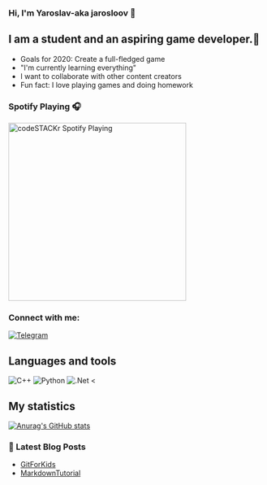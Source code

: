 ### Hi, I'm Yaroslav-aka jarosloov 👋

## I am a student and an aspiring game developer.🔭

- Goals for 2020: Create a full-fledged game 
- "I'm currently learning everything"
- I want to collaborate with other content creators
- Fun fact: I love playing games and doing homework

### Spotify Playing 🎧

[<img src="https://now-playing-codestackr.vercel.app/api/spotify-playing" alt="codeSTACKr Spotify Playing" width="350" />](https://open.spotify.com/user/c0mkc1xk953t3ngqoopff1ju7?si=bRGopxrRSRSybk39khyk9w)

### Connect with me:

[![Telegram](https://img.shields.io/badge/-Telegram-090909?style=for-the-badge&logo=telegram&logoColor=27A0D9)](https://t.me/jarosloov)

## Languages and tools
![C++](https://img.shields.io/badge/-C++-090909?style=for-the-badge&logo=C%2b%2b&logoColor=6296CC) 
![Python](https://img.shields.io/badge/-Python-090909?style=for-the-badge&logo=Python&logoColor=6296CC)
![.Net](https://img.shields.io/badge/-Framework-090909?style=for-the-badge&logo=.net&logoColor=E5D3FF)
<

## Мy statistics

[![Anurag's GitHub stats](https://github-readme-stats.vercel.app/api?username=jarosloov)](https://github.com/anuraghazra/github-readme-stats)


### 📕 Latest Blog Posts

<!-- BLOG-POST-LIST:START -->
- [GitForKids](https://github.com/jarosloov/GitForKids)
- [MarkdownTutorial](https://github.com/jarosloov/MarkdownTutorial)
























<!--
![Header](/assets/video%20(1).gif)[](https://github.com/jarosloov)

#	&#9883; I am a novice programmer who is crazy about pixel games	&#9883;

## Languages and tools
![C++](https://img.shields.io/badge/-C++-090909?style=for-the-badge&logo=C%2b%2b&logoColor=6296CC) 
![Python](https://img.shields.io/badge/-Python-090909?style=for-the-badge&logo=Python&logoColor=6296CC)
![.Net](https://img.shields.io/badge/-Framework-090909?style=for-the-badge&logo=.net&logoColor=E5D3FF)
<

## Follow Me:

[![Telegram](https://img.shields.io/badge/-Telegram-090909?style=for-the-badge&logo=telegram&logoColor=27A0D9)](https://t.me/jarosloov)

## Мy statistics

[![Anurag's GitHub stats](https://github-readme-stats.vercel.app/api?username=jarosloov)](https://github.com/anuraghazra/github-readme-stats)

## My first program

```C#
Console.WriteLine("Hello, my curious baby!")
for(int i = i; i < 2; ++i ) 
{ 
    Console.WriteLine("Smack!")
}
```

-->
